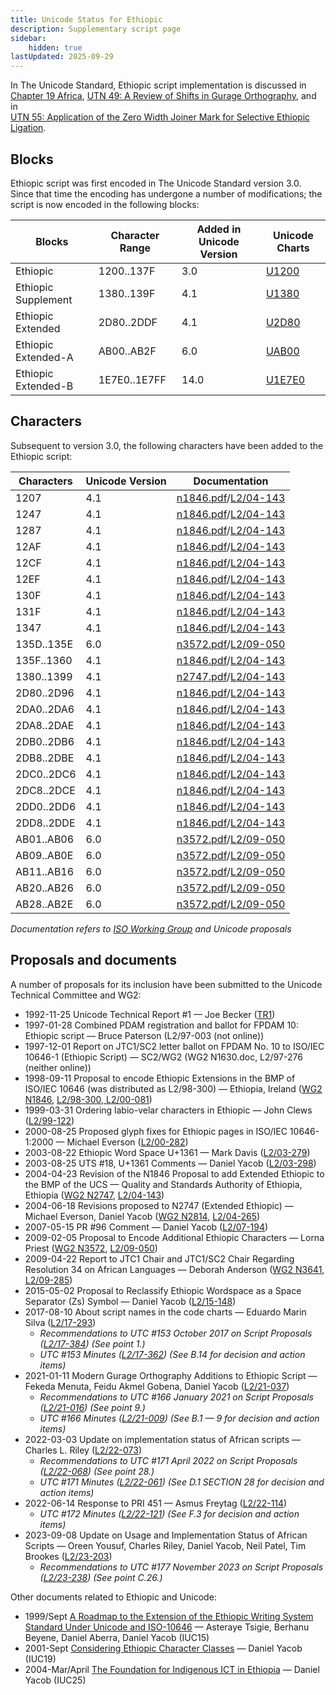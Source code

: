 ```yaml
---
title: Unicode Status for Ethiopic
description: Supplementary script page
sidebar:
    hidden: true
lastUpdated: 2025-09-29
---
```


In The Unicode Standard, Ethiopic script implementation is discussed in [Chapter 19 Africa](https://www.unicode.org/versions/latest/core-spec/chapter-19/#G14116), [UTN 49: A Review of Shifts in Gurage Orthography](https://www.unicode.org/notes/tn49/), and in <br />
[UTN 55: Application of the Zero Width Joiner Mark for Selective Ethiopic Ligation](https://www.unicode.org/notes/tn55/).

## Blocks

Ethiopic script was first encoded in The Unicode Standard version 3.0. Since that time the encoding has undergone a number of modifications; the script is now encoded in the following blocks:

| Blocks | Character Range | Added in Unicode Version | Unicode Charts |
| ------ | --------------- | ------------------------ | -------------- |
| Ethiopic | 1200..137F | 3.0 | [U1200](http://www.unicode.org/charts/PDF/U1200.pdf) |
| Ethiopic Supplement | 1380..139F | 4.1 | [U1380](http://www.unicode.org/charts/PDF/U1380.pdf) |
| Ethiopic Extended |  2D80..2DDF | 4.1 | [U2D80](http://www.unicode.org/charts/PDF/U2D80.pdf) |
| Ethiopic Extended-A | AB00..AB2F | 6.0 | [UAB00](http://www.unicode.org/charts/PDF/UAB00.pdf) |
| Ethiopic Extended-B | 1E7E0..1E7FF | 14.0 | [U1E7E0](http://www.unicode.org/charts/PDF/U1E7E0.pdf) |

## Characters

Subsequent to version 3.0, the following characters have been added to the Ethiopic script:

| Characters | Unicode Version | Documentation |
| ---------- | --------------- | ------------- |
| 1207 | 4.1 | [n1846.pdf](https://www.unicode.org/wg2/docs/n1846.pdf)/[L2/04-143](http://www.unicode.org/cgi-bin/GetMatchingDocs.pl?L2/04-143) |
| 1247 | 4.1 | [n1846.pdf](https://www.unicode.org/wg2/docs/n1846.pdf)/[L2/04-143](http://www.unicode.org/cgi-bin/GetMatchingDocs.pl?L2/04-143) |
| 1287 | 4.1 | [n1846.pdf](https://www.unicode.org/wg2/docs/n1846.pdf)/[L2/04-143](http://www.unicode.org/cgi-bin/GetMatchingDocs.pl?L2/04-143) |
| 12AF | 4.1 | [n1846.pdf](https://www.unicode.org/wg2/docs/n1846.pdf)/[L2/04-143](http://www.unicode.org/cgi-bin/GetMatchingDocs.pl?L2/04-143) |
| 12CF | 4.1 | [n1846.pdf](https://www.unicode.org/wg2/docs/n1846.pdf)/[L2/04-143](http://www.unicode.org/cgi-bin/GetMatchingDocs.pl?L2/04-143) |
| 12EF | 4.1 | [n1846.pdf](https://www.unicode.org/wg2/docs/n1846.pdf)/[L2/04-143](http://www.unicode.org/cgi-bin/GetMatchingDocs.pl?L2/04-143) |
| 130F | 4.1 | [n1846.pdf](https://www.unicode.org/wg2/docs/n1846.pdf)/[L2/04-143](http://www.unicode.org/cgi-bin/GetMatchingDocs.pl?L2/04-143) |
| 131F | 4.1 | [n1846.pdf](https://www.unicode.org/wg2/docs/n1846.pdf)/[L2/04-143](http://www.unicode.org/cgi-bin/GetMatchingDocs.pl?L2/04-143) |
| 1347 | 4.1 | [n1846.pdf](https://www.unicode.org/wg2/docs/n1846.pdf)/[L2/04-143](http://www.unicode.org/cgi-bin/GetMatchingDocs.pl?L2/04-143) |
| 135D..135E | 6.0 | [n3572.pdf](https://www.unicode.org/wg2/docs/n3572.pdf)/[L2/09-050](http://www.unicode.org/cgi-bin/GetMatchingDocs.pl?L2/09-050) |
| 135F..1360 | 4.1 | [n1846.pdf](https://www.unicode.org/wg2/docs/n1846.pdf)/[L2/04-143](http://www.unicode.org/cgi-bin/GetMatchingDocs.pl?L2/04-143) |
| 1380..1399 | 4.1 | [n2747.pdf](https://www.unicode.org/wg2/docs/n2747.pdf)/[L2/04-143](http://www.unicode.org/cgi-bin/GetMatchingDocs.pl?L2/04-143) |
| 2D80..2D96 | 4.1 | [n1846.pdf](https://www.unicode.org/wg2/docs/n1846.pdf)/[L2/04-143](http://www.unicode.org/cgi-bin/GetMatchingDocs.pl?L2/04-143) |
| 2DA0..2DA6 | 4.1 | [n1846.pdf](https://www.unicode.org/wg2/docs/n1846.pdf)/[L2/04-143](http://www.unicode.org/cgi-bin/GetMatchingDocs.pl?L2/04-143) |
| 2DA8..2DAE | 4.1 | [n1846.pdf](https://www.unicode.org/wg2/docs/n1846.pdf)/[L2/04-143](http://www.unicode.org/cgi-bin/GetMatchingDocs.pl?L2/04-143) |
| 2DB0..2DB6 | 4.1 | [n1846.pdf](https://www.unicode.org/wg2/docs/n1846.pdf)/[L2/04-143](http://www.unicode.org/cgi-bin/GetMatchingDocs.pl?L2/04-143) |
| 2DB8..2DBE | 4.1 | [n1846.pdf](https://www.unicode.org/wg2/docs/n1846.pdf)/[L2/04-143](http://www.unicode.org/cgi-bin/GetMatchingDocs.pl?L2/04-143) |
| 2DC0..2DC6 | 4.1 | [n1846.pdf](https://www.unicode.org/wg2/docs/n1846.pdf)/[L2/04-143](http://www.unicode.org/cgi-bin/GetMatchingDocs.pl?L2/04-143) |
| 2DC8..2DCE | 4.1 | [n1846.pdf](https://www.unicode.org/wg2/docs/n1846.pdf)/[L2/04-143](http://www.unicode.org/cgi-bin/GetMatchingDocs.pl?L2/04-143) |
| 2DD0..2DD6 | 4.1 | [n1846.pdf](https://www.unicode.org/wg2/docs/n1846.pdf)/[L2/04-143](http://www.unicode.org/cgi-bin/GetMatchingDocs.pl?L2/04-143) |
| 2DD8..2DDE | 4.1 | [n1846.pdf](https://www.unicode.org/wg2/docs/n1846.pdf)/[L2/04-143](http://www.unicode.org/cgi-bin/GetMatchingDocs.pl?L2/04-143) |
| AB01..AB06 | 6.0 | [n3572.pdf](https://www.unicode.org/wg2/docs/n3572.pdf)/[L2/09-050](http://www.unicode.org/cgi-bin/GetMatchingDocs.pl?L2/09-050) |
| AB09..AB0E | 6.0 | [n3572.pdf](https://www.unicode.org/wg2/docs/n3572.pdf)/[L2/09-050](http://www.unicode.org/cgi-bin/GetMatchingDocs.pl?L2/09-050) |
| AB11..AB16 | 6.0 | [n3572.pdf](https://www.unicode.org/wg2/docs/n3572.pdf)/[L2/09-050](http://www.unicode.org/cgi-bin/GetMatchingDocs.pl?L2/09-050) |
| AB20..AB26 | 6.0 | [n3572.pdf](https://www.unicode.org/wg2/docs/n3572.pdf)/[L2/09-050](http://www.unicode.org/cgi-bin/GetMatchingDocs.pl?L2/09-050) |
| AB28..AB2E | 6.0 | [n3572.pdf](https://www.unicode.org/wg2/docs/n3572.pdf)/[L2/09-050](http://www.unicode.org/cgi-bin/GetMatchingDocs.pl?L2/09-050) |

_Documentation refers to [ISO Working Group](https://www.unicode.org/wg2/) and Unicode proposals_

## Proposals and documents

A number of proposals for its inclusion have been submitted to the Unicode Technical Committee and WG2:
- 1992-11-25 Unicode Technical Report #1 — Joe Becker ([TR1](http://www.unicode.org/reports/tr1.html))
- 1997-01-28 Combined PDAM registration and ballot for FPDAM 10: Ethiopic script — Bruce Paterson (L2/97-003 (not online))
- 1997-12-01 Report on JTC1/SC2 letter ballot on FPDAM No. 10 to ISO/IEC 10646-1 (Ethiopic Script) — SC2/WG2 (WG2 N1630.doc, L2/97-276 (neither online))
- 1998-09-11 Proposal to encode Ethiopic Extensions in the BMP of ISO/IEC 10646 (was distributed as L2/98-300) — Ethiopia, Ireland ([WG2 N1846](https://www.unicode.org/wg2/docs/n1846.pdf), [L2/98-300, L2/00-081](http://www.unicode.org/cgi-bin/GetMatchingDocs.pl?L2/00-081))
- 1999-03-31 Ordering labio-velar characters in Ethiopic — John Clews ([L2/99-122](http://www.unicode.org/cgi-bin/GetMatchingDocs.pl?L2/99-122))
- 2000-08-25 Proposed glyph fixes for Ethiopic pages in ISO/IEC 10646-1:2000 — Michael Everson ([L2/00-282](http://www.unicode.org/cgi-bin/GetMatchingDocs.pl?L2/00-282))
- 2003-08-22 Ethiopic Word Space U+1361 — Mark Davis ([L2/03-279](http://www.unicode.org/cgi-bin/GetMatchingDocs.pl?L2/03-279))
- 2003-08-25 UTS #18, U+1361 Comments — Daniel Yacob ([L2/03-298](http://www.unicode.org/cgi-bin/GetMatchingDocs.pl?L2/03-298))
- 2004-04-23 Revision of the N1846 Proposal to add Extended Ethiopic to the BMP of the UCS — Quality and Standards Authority of Ethiopia, Ethiopia ([WG2 N2747](https://www.unicode.org/wg2/docs/n2747.pdf), [L2/04-143](http://www.unicode.org/cgi-bin/GetMatchingDocs.pl?L2/04-143))
- 2004-06-18 Revisions proposed to N2747 (Extended Ethiopic) — Michael Everson, Daniel Yacob ([WG2 N2814](https://www.unicode.org/wg2/docs/n2814.pdf), [L2/04-265](http://www.unicode.org/cgi-bin/GetMatchingDocs.pl?L2/04-265))
- 2007-05-15 PR #96 Comment — Daniel Yacob ([L2/07-194](http://www.unicode.org/cgi-bin/GetMatchingDocs.pl?L2/07-194))
- 2009-02-05 Proposal to Encode Additional Ethiopic Characters — Lorna Priest ([WG2 N3572](https://www.unicode.org/wg2/docs/n3572.pdf), [L2/09-050](http://www.unicode.org/cgi-bin/GetMatchingDocs.pl?L2/09-050))
- 2009-04-22 Report to JTC1 Chair and JTC1/SC2 Chair Regarding Resolution 34 on African Languages — Deborah Anderson ([WG2 N3641](https://www.unicode.org/wg2/docs/n3641.pdf), [L2/09-285](http://www.unicode.org/cgi-bin/GetMatchingDocs.pl?L2/09-285))
- 2015-05-02 Proposal to Reclassify Ethiopic Wordspace as a Space Separator (Zs) Symbol — Daniel Yacob ([L2/15-148](http://www.unicode.org/cgi-bin/GetMatchingDocs.pl?L2/15-148))
- 2017-08-10 About script names in the code charts — Eduardo Marin Silva ([L2/17-293](http://www.unicode.org/cgi-bin/GetMatchingDocs.pl?L2/17-293))
  - _Recommendations to UTC #153 October 2017 on Script Proposals ([L2/17-384](http://www.unicode.org/L2/L2017/17384-script-ad-hoc-recs.pdf)) (See point 1.)_
  - _UTC #153 Minutes ([L2/17-362](http://www.unicode.org/L2/L2017/17362.htm)) (See B.14 for decision and action items)_
- 2021-01-11 Modern Gurage Orthography Additions to Ethiopic Script — Fekeda Menuta, Feidu Akmel Gobena, Daniel Yacob ([L2/21-037](http://www.unicode.org/cgi-bin/GetMatchingDocs.pl?L2/21-037))
  - _Recommendations to UTC #166 January 2021 on Script Proposals ([L2/21-016](https://www.unicode.org/L2/L2021/21016r-script-adhoc-rept.pdf)) (See point 9.)_
  - _UTC #166 Minutes ([L2/21-009](https://www.unicode.org/L2/L2021/21009.htm)) (See B.1 — 9 for decision and action items)_
- 2022-03-03 Update on implementation status of African scripts — Charles L. Riley     ([L2/22-073](http://www.unicode.org/cgi-bin/GetMatchingDocs.pl?L2/22-073))
  - _Recommendations to UTC #171 April 2022 on Script Proposals ([L2/22-068](http://www.unicode.org/cgi-bin/GetMatchingDocs.pl?L2/22-068)) (See point 28.)_
  - _UTC #171 Minutes ([L2/22-061](https://www.unicode.org/L2/L2022/22061.htm)) (See D.1 SECTION 28 for decision and action items)_
- 2022-06-14 Response to PRI 451 — Asmus Freytag ([L2/22-114](http://www.unicode.org/cgi-bin/GetMatchingDocs.pl?L2/22-114))
  - _UTC #172 Minutes ([L2/22-121](https://www.unicode.org/L2/L2022/22121.htm)) (See F.3 for decision and action items)_
- 2023-09-08 Update on Usage and Implementation Status of African Scripts — Oreen Yousuf, Charles Riley, Daniel Yacob, Neil Patel, Tim Brookes ([L2/23-203](http://www.unicode.org/cgi-bin/GetMatchingDocs.pl?L2/23-203))
  - _Recommendations to UTC #177 November 2023 on Script Proposals ([L2/23-238](http://www.unicode.org/cgi-bin/GetMatchingDocs.pl?L2/23-238)) (See point C.26.)_

Other documents related to Ethiopic and Unicode:
- 1999/Sept [A Roadmap to the Extension of the Ethiopic Writing System Standard Under Unicode and ISO-10646](http://yacob.org/papers/DanielYacob-IUC15.pdf) — Asteraye Tsigie, Berhanu Beyene, Daniel Aberra, Daniel Yacob (IUC15)
- 2001-Sept [Considering Ethiopic Character Classes](http://yacob.org/papers/DanielYacob-IUC19.pdf) — Daniel Yacob (IUC19)
- 2004-Mar/April [The Foundation for Indigenous ICT in Ethiopia](http://yacob.org/papers/DanielYacob-IUC25.pdf) — Daniel Yacob (IUC25)
